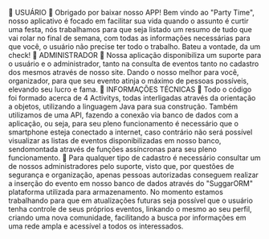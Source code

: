 <html>

 USUÁRIO
 Obrigado por baixar nosso APP! Bem vindo ao "Party Time", nosso
aplicativo é focado em facilitar sua vida quando o assunto é curtir
uma festa, nós trabalhamos para que seja listado um resumo de tudo
que vai rolar no final de semana, com todas as informações
necessárias para que você, o usuário não precise ter todo o trabalho.
Bateu a vontade, da um check!
 ADMINISTRADOR
 Nossa aplicação disponibiliza um suporte para o usuário e o
administrador, tanto na consulta de eventos tanto no cadastro dos
mesmos através de nosso site. Dando o nosso melhor para você,
organizador, para que seu evento atinja o máximo de pessoas
possíveis, elevando seu lucro e fama.
 INFORMAÇÕES TÉCNICAS
 Todo o código foi formado acerca de 4 Activitys, todas interligadas
através da orientação a objetos, utilizando a linguagem Java para sua
construção. Também utilizamos de uma API, fazendo a conexão via
banco de dados com a aplicação, ou seja, para seu pleno
funcionamento é necessário que o smartphone esteja conectado a
internet, caso contrário não será possível visualizar as listas de
eventos disponibilizadas em nosso banco, sendomontada através de
funções assíncronas para seu pleno funcionamento.
 Para qualquer tipo de cadastro é necessário consultar um de nossos
administradores pelo suporte, visto que, por questões de segurança e
organização, apenas pessoas autorizadas conseguem realizar a
inserção do evento em nosso banco de dados através do
"SuggarORM" plataforma utilizada para armazenamento. No
momento estamos trabalhando para que em atualizações futuras seja
possível que o usuário tenha controle de seus próprios eventos,
linkando o mesmo ao seu perfil, criando uma nova comunidade,
facilitando a busca por informações em uma rede ampla e acessível a
todos os interessados.

<html>
